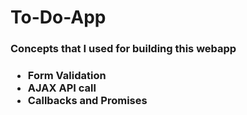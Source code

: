 # To-Do-App
<h3>Concepts that I used for building this webapp<h3>
  <ul>
    <li>Form Validation</li>
    <li>AJAX API call</li>
    <li>Callbacks and Promises</li>
